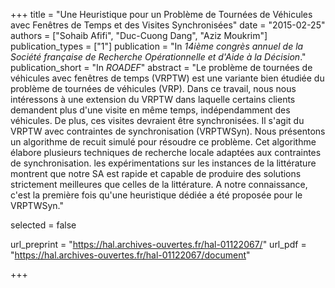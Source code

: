 +++
title = "Une Heuristique pour un Problème de Tournées de Véhicules avec Fenêtres de Temps et des Visites Synchronisées"
date = "2015-02-25"
authors = ["Sohaib Afifi", "Duc-Cuong Dang", "Aziz Moukrim"]
publication_types = ["1"]
publication = "In *14ième congrès annuel de la Société française de Recherche Opérationnelle et d'Aide à la Décision*."
publication_short = "In *ROADEF*"
abstract = "Le problème de tournées de véhicules avec fenêtres de temps (VRPTW) est une variante bien étudiée du problème de tournées de véhicules (VRP). Dans ce travail, nous nous intéressons à une extension du VRPTW dans laquelle certains clients demandent plus d'une visite en même temps, indépendamment des véhicules. De plus, ces visites devraient être synchronisées. Il s'agit du VRPTW avec contraintes de synchronisation (VRPTWSyn). Nous présentons un algorithme de recuit simulé pour résoudre ce problème. Cet algorithme élabore plusieurs techniques de recherche locale adaptées aux contraintes de synchronisation. les expérimentations sur les instances de la littérature montrent que notre SA est rapide et capable de produire des solutions strictement meilleures que celles de la littérature. A notre connaissance, c'est la première fois qu'une heuristique dédiée a été proposée pour le VRPTWSyn."

selected = false

url_preprint = "https://hal.archives-ouvertes.fr/hal-01122067/"
url_pdf = "https://hal.archives-ouvertes.fr/hal-01122067/document"

+++
